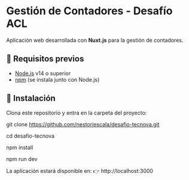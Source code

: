 # Gestión de Contadores - Desafío ACL

Aplicación web desarrollada con **Nuxt.js** para la gestión de contadores.

## 🚀 Requisitos previos
- [Node.js](https://nodejs.org/) v14 o superior  
- [npm](https://www.npmjs.com/) (se instala junto con Node.js)

## 🔧 Instalación

Clona este repositorio y entra en la carpeta del proyecto:

git clone https://github.com/nestorjescala/desafio-tecnova.git

cd desafio-tecnova

npm install

npm run dev

La aplicación estará disponible en:
👉 http://localhost:3000
